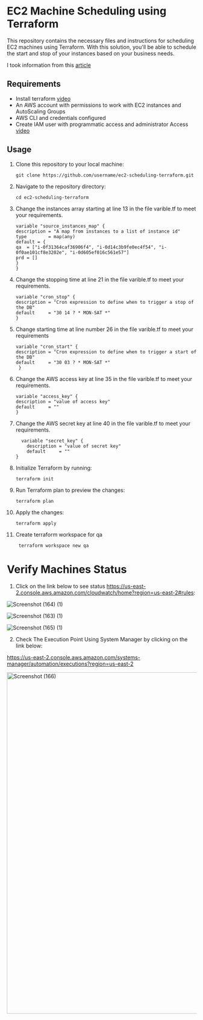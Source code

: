 # EC2 Machine Scheduling using Terraform
This repository contains the necessary files and instructions for scheduling EC2 machines using Terraform. With this solution, you'll be able to schedule the start and stop of your instances based on your business needs.

I took information from this [article](https://dnx.solutions/reducing-aws-costs-by-turning-off-development-environments-at-night-the-easy-way-without-lambda/) 

## Requirements
 - Install terraform [video](https://www.youtube.com/watch?v=Cn6xYf0QJME&t=8s)
 - An AWS account with permissions to work with EC2 instances and AutoScaling Groups
 - AWS CLI and credentials configured
 - Create IAM user with programmatic access and administrator Access [video](https://www.youtube.com/watch?v=Xx_-IA9qnuI)
## Usage
1. Clone this repository to your local machine:

    ```
    git clone https://github.com/username/ec2-scheduling-terraform.git
    ```
2. Navigate to the repository directory:
    ```
   cd ec2-scheduling-terraform
    ```
3. Change the instances array starting at line 13 in the file varible.tf to meet your requirements.
    ```
    variable "source_instances_map" {
   description = "A map from instances to a list of instance id"
   type        = map(any)
   default = {
   qa  = ["i-0f31364caf36906f4", "i-0d14c3b9fe0ec4f54", "i-0f0ae101cf8e3202e", "i-0d605ef016c561e57"]
    prd = []
   }
   }
      ```
4. Change the  stopping time  at line 21 in the file varible.tf to meet your requirements.
    ```
    variable "cron_stop" {
    description = "Cron expression to define when to trigger a stop of the DB"
   default     = "30 14 ? * MON-SAT *"
   }
   ```
 5. Change  starting time  at line number 26 in the file varible.tf to meet your requirements
    ```
    variable "cron_start" {
    description = "Cron expression to define when to trigger a start of the DB"
    default     = "30 03 ? * MON-SAT *"
     }
    ```
6. Change the AWS access key at line 35 in the file varible.tf to meet your requirements.
    ```
    variable "access_key" {
    description = "value of access key"
    default     = ""
   }
     ```

7. Change the AWS secret key at line 40 in the file varible.tf to meet your    requirements.
    
    ``` 
      variable "secret_key" {
        description = "value of secret key"
        default     = ""
    }
   ```
8. Initialize Terraform by running:
    ```
   terraform init
   ```
9. Run Terraform plan to preview the changes:
    ```
   terraform plan
   ```
10.  Apply the changes:
     ```
     terraform apply
        ```
11. Create terraform workspace for qa        
    ```
     terraform workspace new qa
     ```


# Verify Machines Status
1. Click on the link below  to see status
 https://us-east-2.console.aws.amazon.com/cloudwatch/home?region=us-east-2#rules:

![Screenshot (164) (1)](https://user-images.githubusercontent.com/109335469/213730422-0e4803f2-4fc8-45ba-bfe0-0cad41313a79.png) 



![Screenshot (163) (1)](https://user-images.githubusercontent.com/109335469/213730110-2867fbf6-71a8-4758-b099-eafd87d66010.png) 



![Screenshot (165) (1)](https://user-images.githubusercontent.com/109335469/213731007-5f9390a6-8557-4946-b307-d1d02a14b5d5.png)



2. Check The Execution Point Using System Manager by clicking on the link below: 

https://us-east-2.console.aws.amazon.com/systems-manager/automation/executions?region=us-east-2

<img width="906" alt="Screenshot (166)" src="https://user-images.githubusercontent.com/109335469/213734723-5a2d5503-472f-48d2-b827-c9225e2ba14f.png">




